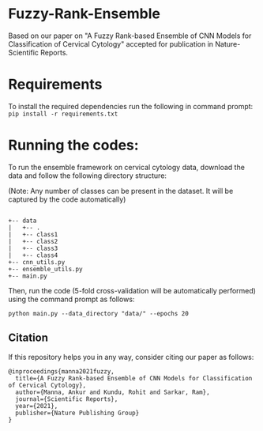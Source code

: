 # Fuzzy-Rank-Ensemble
Based on our paper on "A Fuzzy Rank-based Ensemble of CNN Models for Classification of Cervical Cytology" accepted for publication in Nature- Scientific Reports.

# Requirements
To install the required dependencies run the following in command prompt:
`pip install -r requirements.txt`

# Running the codes:
To run the ensemble framework on cervical cytology data, download the data and follow the following directory structure:

(Note: Any number of classes can be present in the dataset. It will be captured by the code automatically)

```

+-- data
|   +-- .
|   +-- class1
|   +-- class2
|   +-- class3
|   +-- class4
+-- cnn_utils.py
+-- ensemble_utils.py
+-- main.py

```
Then, run the code (5-fold cross-validation will be automatically performed) using the command prompt as follows:

`python main.py --data_directory "data/" --epochs 20`

## Citation

If this repository helps you in any way, consider citing our paper as follows:
```
@inproceedings{manna2021fuzzy,
  title={A Fuzzy Rank-based Ensemble of CNN Models for Classification of Cervical Cytology},
  author={Manna, Ankur and Kundu, Rohit and Sarkar, Ram},
  journal={Scientific Reports},
  year={2021},
  publisher={Nature Publishing Group}
}
```
